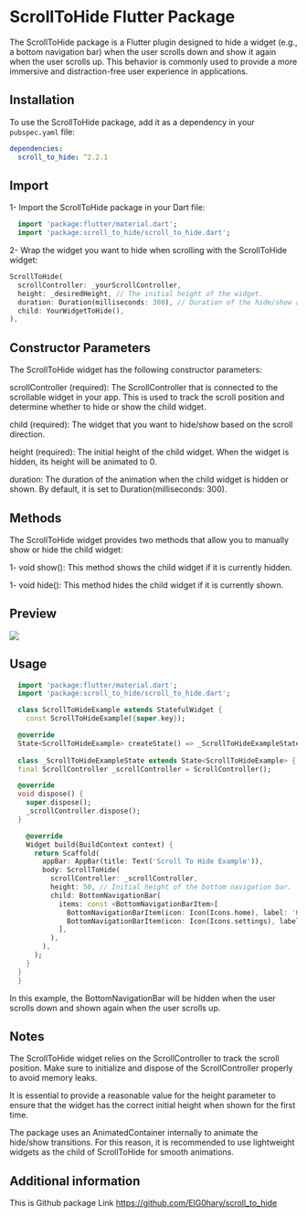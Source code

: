 # ScrollToHide Flutter Package

The ScrollToHide package is a Flutter plugin designed to hide a widget (e.g., a bottom navigation bar) when the user scrolls down and show it again when the user scrolls up. This behavior is commonly used to provide a more immersive and distraction-free user experience in applications.

## Installation

To use the ScrollToHide package, add it as a dependency in your `pubspec.yaml` file:

```yaml
dependencies:
  scroll_to_hide: ^2.2.1 
  ```

## Import

 1- Import the ScrollToHide package in your Dart file:

  ```dart
    import 'package:flutter/material.dart';
    import 'package:scroll_to_hide/scroll_to_hide.dart';
  ```

 2- Wrap the widget you want to hide when scrolling with the ScrollToHide widget:

  ```dart
  ScrollToHide(
    scrollController: _yourScrollController,
    height: _desiredHeight, // The initial height of the widget.
    duration: Duration(milliseconds: 300), // Duration of the hide/show animation.
    child: YourWidgetToHide(),
  ),
  ```

## Constructor Parameters

  The ScrollToHide widget has the following constructor parameters:

scrollController (required): The ScrollController that is connected to the scrollable widget in your app. This is used to track the scroll position and determine whether to hide or show the child widget.

child (required): The widget that you want to hide/show based on the scroll direction.

height (required): The initial height of the child widget. When the widget is hidden, its height will be animated to 0.

duration: The duration of the animation when the child widget is hidden or shown. By default, it is set to Duration(milliseconds: 300).

## Methods

  The ScrollToHide widget provides two methods that allow you to manually show or hide the child widget:

  1- void show(): This method shows the child widget if it is currently hidden.

  1- void hide(): This method hides the child widget if it is currently shown.

## Preview

<img src="https://user-images.githubusercontent.com/85020587/228395540-58475a13-6ded-4392-95bd-fd0766408aea.gif">

## Usage

```dart
  import 'package:flutter/material.dart';
  import 'package:scroll_to_hide/scroll_to_hide.dart';

  class ScrollToHideExample extends StatefulWidget {
    const ScrollToHideExample({super.key});

  @override
  State<ScrollToHideExample> createState() => _ScrollToHideExampleState();
  
  class _ScrollToHideExampleState extends State<ScrollToHideExample> {
  final ScrollController _scrollController = ScrollController();

  @override
  void dispose() {
    super.dispose();
    _scrollController.dispose();
  }

    @override
    Widget build(BuildContext context) {
      return Scaffold(
        appBar: AppBar(title: Text('Scroll To Hide Example')),
        body: ScrollToHide(
          scrollController: _scrollController,
          height: 50, // Initial height of the bottom navigation bar.
          child: BottomNavigationBar(
            items: const <BottomNavigationBarItem>[
              BottomNavigationBarItem(icon: Icon(Icons.home), label: 'Home'),
              BottomNavigationBarItem(icon: Icon(Icons.settings), label: 'Settings'),
            ],
          ),
        ),
      );
    }
  }
  }
```

In this example, the BottomNavigationBar will be hidden when the user scrolls down and shown again when the user scrolls up.

## Notes

The ScrollToHide widget relies on the ScrollController to track the scroll position. Make sure to initialize and dispose of the ScrollController properly to avoid memory leaks.

It is essential to provide a reasonable value for the height parameter to ensure that the widget has the correct initial height when shown for the first time.

The package uses an AnimatedContainer internally to animate the hide/show transitions. For this reason, it is recommended to use lightweight widgets as the child of ScrollToHide for smooth animations.

## Additional information

This is Github package Link
<https://github.com/ElG0hary/scroll_to_hide>
